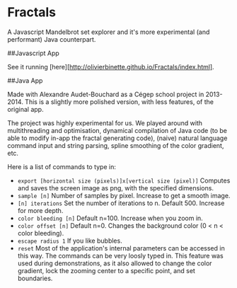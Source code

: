 # Fractals
A Javascript Mandelbrot set explorer and it's more experimental (and performant) Java counterpart.

##Javascript App

See it running [here][http://olivierbinette.github.io/Fractals/index.html].

##Java App

Made with Alexandre Audet-Bouchard as a Cégep school project in 2013-2014. This is a slightly more polished version, with less features, of the original app. 

The project was highly experimental for us. We played around with multithreading and optimisation, dynamical compilation of Java code (to be able to modify in-app the fractal generating code), (naive) natural language command input and string parsing, spline smoothing of the color gradient, etc.

Here is a list of commands to type in:
- `export [horizontal size (pixels)]x[vertical size (pixel)]` Computes and saves the screen image as png, with the specified dimensions.
- `sample [n]`            Number of samples by pixel. Increase to get a smooth image.
- `[n] iterations`        Set the number of iterations to n. Default 500. Increase for more depth.
- `color bleeding [n]`    Default n=100. Increase when you zoom in.
- `color offset [n]`      Default n=0. Changes the background color (0 < n < color bleeding).
- `escape radius 1`       If you like bubbles.
- `reset`
Most of the application's internal parameters can be accessed in this way. The commands can be very loosly typed in. This feature was used during demonstrations, as it also allowed to change the color gradient, lock the zooming center to a specific point, and set boundaries.
